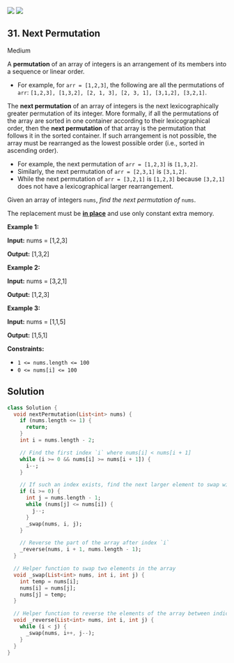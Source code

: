 [![](https://img.shields.io/github/stars/javadev/LeetCode-in-All?label=Stars&style=flat-square)](https://github.com/javadev/LeetCode-in-All)
[![](https://img.shields.io/github/forks/javadev/LeetCode-in-All?label=Fork%20me%20on%20GitHub%20&style=flat-square)](https://github.com/javadev/LeetCode-in-All/fork)

## 31\. Next Permutation

Medium

A **permutation** of an array of integers is an arrangement of its members into a sequence or linear order.

*   For example, for `arr = [1,2,3]`, the following are all the permutations of `arr`: `[1,2,3], [1,3,2], [2, 1, 3], [2, 3, 1], [3,1,2], [3,2,1]`.

The **next permutation** of an array of integers is the next lexicographically greater permutation of its integer. More formally, if all the permutations of the array are sorted in one container according to their lexicographical order, then the **next permutation** of that array is the permutation that follows it in the sorted container. If such arrangement is not possible, the array must be rearranged as the lowest possible order (i.e., sorted in ascending order).

*   For example, the next permutation of `arr = [1,2,3]` is `[1,3,2]`.
*   Similarly, the next permutation of `arr = [2,3,1]` is `[3,1,2]`.
*   While the next permutation of `arr = [3,2,1]` is `[1,2,3]` because `[3,2,1]` does not have a lexicographical larger rearrangement.

Given an array of integers `nums`, _find the next permutation of_ `nums`.

The replacement must be **[in place](http://en.wikipedia.org/wiki/In-place_algorithm)** and use only constant extra memory.

**Example 1:**

**Input:** nums = [1,2,3]

**Output:** [1,3,2]

**Example 2:**

**Input:** nums = [3,2,1]

**Output:** [1,2,3]

**Example 3:**

**Input:** nums = [1,1,5]

**Output:** [1,5,1]

**Constraints:**

*   `1 <= nums.length <= 100`
*   `0 <= nums[i] <= 100`

## Solution

```dart
class Solution {
  void nextPermutation(List<int> nums) {
    if (nums.length <= 1) {
      return;
    }
    int i = nums.length - 2;

    // Find the first index `i` where nums[i] < nums[i + 1]
    while (i >= 0 && nums[i] >= nums[i + 1]) {
      i--;
    }

    // If such an index exists, find the next larger element to swap with
    if (i >= 0) {
      int j = nums.length - 1;
      while (nums[j] <= nums[i]) {
        j--;
      }
      _swap(nums, i, j);
    }

    // Reverse the part of the array after index `i`
    _reverse(nums, i + 1, nums.length - 1);
  }

  // Helper function to swap two elements in the array
  void _swap(List<int> nums, int i, int j) {
    int temp = nums[i];
    nums[i] = nums[j];
    nums[j] = temp;
  }

  // Helper function to reverse the elements of the array between indices i and j
  void _reverse(List<int> nums, int i, int j) {
    while (i < j) {
      _swap(nums, i++, j--);
    }
  }
}
```